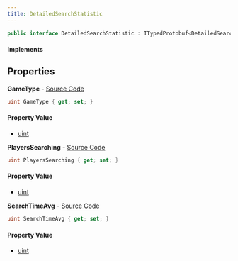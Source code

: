 ```yaml
---
title: DetailedSearchStatistic
---
```


```csharp
public interface DetailedSearchStatistic : ITypedProtobuf<DetailedSearchStatistic>, INativeHandle
```

#### Implements

## Properties

**GameType** - [Source Code](https://github.com/swiftly-solution/swiftlys2/blob/master/managed/src/SwiftlyS2.Generated/Protobufs/Interfaces/DetailedSearchStatistic.cs#L13)

```csharp
uint GameType { get; set; }
```

#### Property Value

- [uint](https://learn.microsoft.com/dotnet/api/system.uint32)

**PlayersSearching** - [Source Code](https://github.com/swiftly-solution/swiftlys2/blob/master/managed/src/SwiftlyS2.Generated/Protobufs/Interfaces/DetailedSearchStatistic.cs#L19)

```csharp
uint PlayersSearching { get; set; }
```

#### Property Value

- [uint](https://learn.microsoft.com/dotnet/api/system.uint32)

**SearchTimeAvg** - [Source Code](https://github.com/swiftly-solution/swiftlys2/blob/master/managed/src/SwiftlyS2.Generated/Protobufs/Interfaces/DetailedSearchStatistic.cs#L16)

```csharp
uint SearchTimeAvg { get; set; }
```

#### Property Value

- [uint](https://learn.microsoft.com/dotnet/api/system.uint32)

